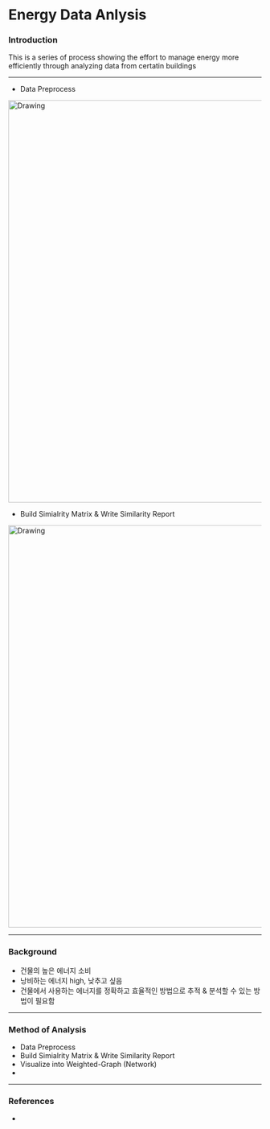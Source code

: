 # Energy Data Anlysis

### Introduction

This is a series of process showing the effort to manage energy more efficiently through analyzing data from certatin buildings  


---
* Data Preprocess
 <img src="https://raw.githubusercontent.com/jhyun0919/EnergyData_jhyun/master/docs/images/스크린샷%202016-05-22%20오후%207.23.54.jpg" alt="Drawing" style="width: 800px;"/>  

* Build Simialrity Matrix & Write Similarity Report
 <img src="https://raw.githubusercontent.com/jhyun0919/EnergyData_jhyun/master/docs/images/스크린샷%202016-05-22%20오후%207.22.42.jpg" alt="Drawing" style="width: 800px;"/>

---
### Background
 
 * 건물의 높은 에너지 소비
 * 낭비하는 에너지 high, 낮추고 싶음
 * 건물에서 사용하는 에너지를 정확하고 효율적인 방법으로 추적 & 분석할 수 있는 방법이 필요함

---
### Method of Analysis

 * Data Preprocess
 * Build Simialrity Matrix & Write Similarity Report 
 * Visualize into Weighted-Graph (Network)
 * 
 
---
### References

 * 



